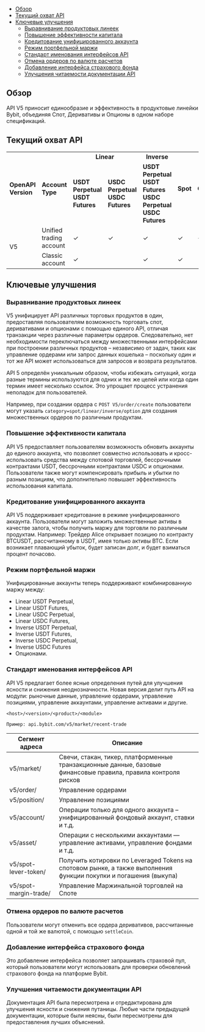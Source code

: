 - [Обзор](#обзор)
- [Текущий охват API](#текущий-охват-api)
- [Ключевые улучшения](#ключевые-улучшения)
  - [Выравнивание продуктовых линеек](#выравнивание-продуктовых-линеек)
  - [Повышение эффективности капитала](#повышение-эффективности-капитала)
  - [Кредитование унифицированного аккаунта](#кредитование-унифицированного-аккаунта)
  - [Режим портфельной маржи](#режим-портфельной-маржи)
  - [Стандарт именования интерфейсов API](#стандарт-именования-интерфейсов-api)
  - [Отмена ордеров по валюте расчетов](#отмена-ордеров-по-валюте-расчетов)
  - [Добавление интерфейса страхового фонда](#добавление-интерфейса-страхового-фонда)
  - [Улучшения читаемости документации API](#улучшения-читаемости-документации-api)

<a id="обзор"></a>

## Обзор

API V5 приносит единообразие и эффективность в продуктовые линейки Bybit, объединяя Спот, Деривативы и Опционы в одном
наборе спецификаций.

<a id="текущий-охват-api"></a>

## Текущий охват API

<table class="iksweb">
		<tr>
			<td rowspan="2"><b>OpenAPI Version</b></td>
			<td rowspan="2"><b>Account Type</b></td>
			<td colspan="2" align="center"><b>Linear</b></td>
			<td colspan=""  align="center"><b>Inverse</b></td>
			<td rowspan="2"><b>Spot</b></td>
			<td rowspan="2"><b>Options</b></td>
		</tr>
		<tr>
			<td><b>USDT Perpetual<br>USDT Futures</b></td>
			<td><b>USDC Perpetual<br>USDC Futures</b></td>
			<td><b>USDT Perpetual<br>USDT Futures<br>USDC Perpetual<br>USDC Futures</b></td>
		</tr>
		<tr>
			<td rowspan="2">V5</td>
			<td>Unified trading account</td>
			<td>✓</td>
			<td>✓</td>
			<td>✓</td>
			<td>✓</td>
			<td>✓</td>
		</tr>
		<tr>
			<td>Classic account</td>
			<td>✓</td>
			<td></td>
			<td>✓</td>
			<td>✓</td>
			<td></td>
		</tr>
</table>

<a id="ключевые-улучшения"></a>

## Ключевые улучшения

<a id="выравнивание-продуктовых-линеек"></a>

### Выравнивание продуктовых линеек

V5 унифицирует API различных торговых продуктов в один, предоставляя пользователям возможность торговать спот,
деривативами и опционами с помощью единого API, отличая транзакции через различные параметры ордеров.
Следовательно, нет необходимости переключаться между множественными интерфейсами при построении различных
продуктов – независимо от задач, таких как управление ордерами или запрос данных кошелька – поскольку один и тот же
API может использоваться для запросов и возврата результатов.

API 5 определён уникальным образом, чтобы избежать ситуаций, когда разные термины используются для одних и
тех же целей или когда один термин имеет несколько ссылок. Это упрощает процесс устранения неполадок для пользователей.

Например, при создании ордера с `POST V5/order/create` пользователи могут указать `category=spot/linear/inverse/option`
для создания множественных ордеров по различным продуктам.

<a id="повышение-эффективности-капитала"></a>

### Повышение эффективности капитала

API V5 предоставляет пользователям возможность обновить аккаунты до единого аккаунта, что позволяет совместно
использовать и кросс-использовать средства между спотовой торговлей, бессрочными контрактами USDT, бессрочными
контрактами USDC и опционами. Пользователи также могут компенсировать прибыль и убытки по разным позициям,
что дополнительно повышает эффективность использования капитала.

<a id="кредитование-унифицированного-аккаунта"></a>

### Кредитование унифицированного аккаунта

API V5 поддерживает кредитование в режиме унифицированного аккаунта. Пользователи могут заложить множественные активы
в качестве залога, чтобы получить маржу для торговли по различным продуктам.
Например: Трейдер Alice открывает позицию по контракту BTCUSDT, рассчитанному в USDT, имея только активы BTC. Если
возникает плавающий убыток, будет записан долг, и будет взиматься процент почасово.

<a id="режим-портфельной-маржи"></a>

### Режим портфельной маржи

Унифицированные аккаунты теперь поддерживают комбинированную маржу между:
- Linear USDT Perpetual,
- Linear USDT Futures,
- Linear USDC Perpetual,
- Linear USDC Futures,
- Inverse USDT Perpetual,
- Inverse USDT Futures,
- Inverse USDC Perpetual,
- Inverse USDC Futures
- Опционами.

<a id="стандарт-именования-интерфейсов-api"></a>

### Стандарт именования интерфейсов API

API V5 предлагает более ясные определения путей для улучшения ясности и снижения неоднозначности. Новая версия делит
путь API на модули: рыночные данные, управление ордерами, управление позициями, управление аккаунтами, управление
активами и другие.

`<host>/<version>/<product>/<module>`

`Пример: api.bybit.com/v5/market/recent-trade`

|Сегмент адреса	        |Описание                                                                                                             |
|-----------------------|---------------------------------------------------------------------------------------------------------------------|
|v5/market/           	|Свечи, стакан, тикер, платформенные транзакционные данные, базовые финансовые правила, правила контроля рисков       |
|v5/order/        	    |Управление ордерами                                                                                                  |
|v5/position/	        |Управление позициями                                                                                                 |
|v5/account/  	        |Операции только для одного аккаунта – унифицированный фондовый аккаунт, ставки и т.д.                                |
|v5/asset/	            |Операции с несколькими аккаунтами — управление активами, управление фондами и т.д.                                   |
|v5/spot-lever-token/  	|Получить котировки по Leveraged Tokens на спотовом рынке, а также выполнения функции покупки и погашения (выкупа)    |
|v5/spot-margin-trade/  |Управление Маржинальной торговлей на Споте                                                                           |

<a id="отмена-ордеров-по-валюте-расчетов"></a>

### Отмена ордеров по валюте расчетов

Пользователи могут отменить все ордера деривативов, рассчитанные одной и той же валютой, с помощью `settleCoin`.

<a id="добавление-интерфейса-страхового-фонда"></a>

### Добавление интерфейса страхового фонда

Это добавление интерфейса позволяет запрашивать страховой пул, который пользователи могут использовать для проверки
обновлений страхового фонда на платформе Bybit.

<a id="улучшения-читаемости-документации-api"></a>

### Улучшения читаемости документации API

Документация API была пересмотрена и отредактирована для улучшения ясности и снижения путаницы. Любые части предыдущей
документации, которые были неясны, были пересмотрены для предоставления лучших объяснений.
